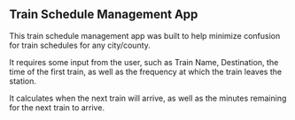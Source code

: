 ## Train Schedule Management App

This train schedule management app was built to help minimize confusion for train schedules for any city/county.

It requires some input from the user, such as Train Name, Destination, the time of the first train, as well as the frequency at which the train leaves the station.

It calculates when the next train will arrive, as well as the minutes remaining for the next train to arrive. 

